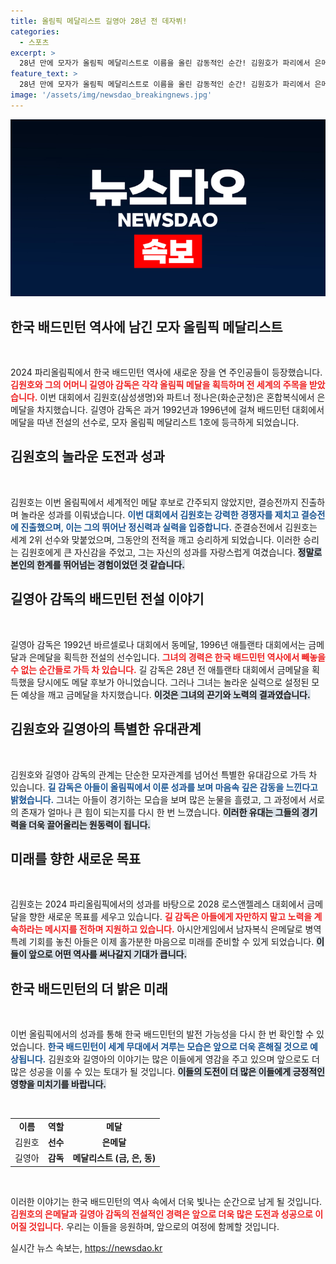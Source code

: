 ```yaml
---
title: 올림픽 메달리스트 길영아 28년 전 데자뷔!
categories:
  - 스포츠
excerpt: >
  28년 만에 모자가 올림픽 메달리스트로 이름을 올린 감동적인 순간! 김원호가 파리에서 은메달을 목에 걸고, 어머니 길영아 감독의 전설과 함께 역사를 새로 썼다. 놀라운 반전의 사연과 감정의 순간을 확인해 보세요!
feature_text: >
  28년 만에 모자가 올림픽 메달리스트로 이름을 올린 감동적인 순간! 김원호가 파리에서 은메달을 목에 걸고, 어머니 길영아 감독의 전설과 함께 역사를 새로 썼다. 놀라운 반전의 사연과 감정의 순간을 확인해 보세요!
image: '/assets/img/newsdao_breakingnews.jpg'
---
```


<p><img src="/assets/img/newsdao_breakingnews.jpg" alt="ontimetimes 속보" /></p>

<h2 data-ke-size="size26">한국 배드민턴 역사에 남긴 모자 올림픽 메달리스트</h2>

<p data-ke-size="size16">&nbsp;</p>

<p>2024 파리올림픽에서 한국 배드민턴 역사에 새로운 장을 연 주인공들이 등장했습니다. <b><span style="color: #ee2323;">김원호와 그의 어머니 길영아 감독은 각각 올림픽 메달을 획득하며 전 세계의 주목을 받았습니다.</span></b> 이번 대회에서 김원호(삼성생명)와 파트너 정나은(화순군청)은 혼합복식에서 은메달을 차지했습니다. 길영아 감독은 과거 1992년과 1996년에 걸쳐 배드민턴 대회에서 메달을 따낸 전설의 선수로, 모자 올림픽 메달리스트 1호에 등극하게 되었습니다.</p>

<h2 data-ke-size="size26">김원호의 놀라운 도전과 성과</h2>

<p data-ke-size="size16">&nbsp;</p>

<p>김원호는 이번 올림픽에서 세계적인 메달 후보로 간주되지 않았지만, 결승전까지 진출하며 놀라운 성과를 이뤄냈습니다. <b><span style="color: #1a5490;">이번 대회에서 김원호는 강력한 경쟁자를 제치고 결승전에 진출했으며, 이는 그의 뛰어난 정신력과 실력을 입증합니다.</span></b> 준결승전에서 김원호는 세계 2위 선수와 맞붙었으며, 그동안의 전적을 깨고 승리하게 되었습니다. 이러한 승리는 김원호에게 큰 자신감을 주었고, 그는 자신의 성과를 자랑스럽게 여겼습니다. <b><span style="background-color: #21538527;">정말로 본인의 한계를 뛰어넘는 경험이었던 것 같습니다.</span></b></p>

<h2 data-ke-size="size26">길영아 감독의 배드민턴 전설 이야기</h2>

<p data-ke-size="size16">&nbsp;</p>

<p>길영아 감독은 1992년 바르셀로나 대회에서 동메달, 1996년 애틀랜타 대회에서는 금메달과 은메달을 획득한 전설의 선수입니다. <b><span style="color: #ee2323;">그녀의 경력은 한국 배드민턴 역사에서 빼놓을 수 없는 순간들로 가득 차 있습니다.</span></b> 길 감독은 28년 전 애틀랜타 대회에서 금메달을 획득했을 당시에도 메달 후보가 아니었습니다. 그러나 그녀는 놀라운 실력으로 설정된 모든 예상을 깨고 금메달을 차지했습니다. <b><span style="background-color: #21538527;">이것은 그녀의 끈기와 노력의 결과였습니다.</span></b></p>

<h2 data-ke-size="size26">김원호와 길영아의 특별한 유대관계</h2>

<p data-ke-size="size16">&nbsp;</p>

<p>김원호와 길영아 감독의 관계는 단순한 모자관계를 넘어선 특별한 유대감으로 가득 차 있습니다. <b><span style="color: #1a5490;">길 감독은 아들이 올림픽에서 이룬 성과를 보며 마음속 깊은 감동을 느낀다고 밝혔습니다.</span></b> 그녀는 아들이 경기하는 모습을 보며 많은 눈물을 흘렸고, 그 과정에서 서로의 존재가 얼마나 큰 힘이 되는지를 다시 한 번 느꼈습니다. <b><span style="background-color: #21538527;">이러한 유대는 그들의 경기력을 더욱 끌어올리는 원동력이 됩니다.</span></b></p>

<h2 data-ke-size="size26">미래를 향한 새로운 목표</h2>

<p data-ke-size="size16">&nbsp;</p>

<p>김원호는 2024 파리올림픽에서의 성과를 바탕으로 2028 로스앤젤레스 대회에서 금메달을 향한 새로운 목표를 세우고 있습니다. <b><span style="color: #ee2323;">길 감독은 아들에게 자만하지 말고 노력을 계속하라는 메시지를 전하며 지원하고 있습니다.</span></b> 아시안게임에서 남자복식 은메달로 병역 특례 기회를 놓친 아들은 이제 홀가분한 마음으로 미래를 준비할 수 있게 되었습니다. <b><span style="background-color: #21538527;">이들이 앞으로 어떤 역사를 써나갈지 기대가 큽니다.</span></b></p>

<h2 data-ke-size="size26">한국 배드민턴의 더 밝은 미래</h2>

<p data-ke-size="size16">&nbsp;</p>

<p>이번 올림픽에서의 성과를 통해 한국 배드민턴의 발전 가능성을 다시 한 번 확인할 수 있었습니다. <b><span style="color: #1a5490;">한국 배드민턴이 세계 무대에서 겨루는 모습은 앞으로 더욱 흔해질 것으로 예상됩니다.</span></b> 김원호와 길영아의 이야기는 많은 이들에게 영감을 주고 있으며 앞으로도 더 많은 성공을 이룰 수 있는 토대가 될 것입니다. <b><span style="background-color: #21538527;">이들의 도전이 더 많은 이들에게 긍정적인 영향을 미치기를 바랍니다.</span></b> </p>

<p data-ke-size="size16">&nbsp;</p>

<table style="width: 100%; border-collapse: collapse;">
    <tr>
        <td style="text-align: center; height: 17px;"><b>이름</b></td>
        <td style="text-align: center; height: 17px;"><b>역할</b></td>
        <td style="text-align: center; height: 17px;"><b>메달</b></td>
    </tr>
    <tr>
        <td style="text-align: center; height: 17px;">김원호</td>
        <td style="text-align: center; height: 17px;"><b>선수</b></td>
        <td style="text-align: center; height: 17px;"><b>은메달</b></td>
    </tr>
    <tr>
        <td style="text-align: center; height: 17px;">길영아</td>
        <td style="text-align: center; height: 17px;"><b>감독</b></td>
        <td style="text-align: center; height: 17px;"><b>메달리스트 (금, 은, 동)</b></td>
    </tr>
</table>

<p data-ke-size="size16">&nbsp;</p>

<p>이러한 이야기는 한국 배드민턴의 역사 속에서 더욱 빛나는 순간으로 남게 될 것입니다. <b><span style="color: #ee2323;">김원호의 은메달과 길영아 감독의 전설적인 경력은 앞으로 더욱 많은 도전과 성공으로 이어질 것입니다.</span></b> 우리는 이들을 응원하며, 앞으로의 여정에 함께할 것입니다.</p>
실시간 뉴스 속보는, <a href="https://newsdao.kr" rel="dofollow">https://newsdao.kr</a>


